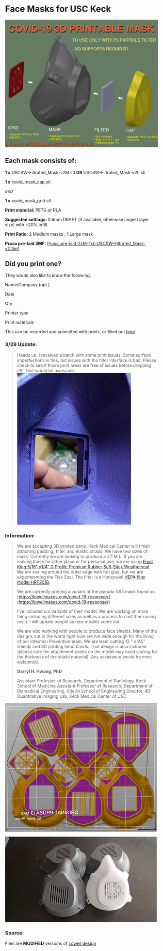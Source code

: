 # Face Masks for USC Keck
![Face mask render](https://raw.githubusercontent.com/CRASHSpace/COVID-19-3dprints/master/images/facemask_USCV2-render.png)

## Each mask consists of:
**1 x** USCSW-Filtrated_Mask-v2M.stl **OR** USCSW-Filtrated_Mask-v2L.stl

**1 x** covid_mask_cap.stl

*and*

**1 x** covid_mask_grid.stl

**Print material:** PETG or PLA

**Suggested settings:** 0.6mm DRAFT (if available, otherwise largest layer size) with ~20% infill.

**Print Ratio:** 2 Medium masks : 1 Large mask

**Prusa pre-laid 3MF:** [Prusa_pre-laid-2xM-1xL-USCSW-Filtrated_Mask-v2.3mf](https://github.com/CRASHSpace/COVID-19-3dprints/blob/master/Face%20Mask/Prusa_pre-laid-2xM-1xL-USCSW-Filtrated_Mask-v2.3mf)

## Did you print one?
They would also like to know the following:

Name/Company (opt.)

Date

Qty

Printer type

Print materials

This can be recorded and submitted with prints, or filled out [here](https://airtable.com/shrZCoERKFkLPPHIm)

### 3/29 Update:
> Heads up. I received a batch with some print issues. Some surface imperfections is fine, but issues with the filter interface is bad. Please check to see if those print areas are free of issues before dropping off. That would be awesome.
![Check Prints](https://raw.githubusercontent.com/CRASHSpace/COVID-19-3dprints/master/images/facemask-checkPrints.jpg)

### Information:
> We are accepting 3D printed parts. Keck Medical Center will finish attaching padding, filter, and elastic straps. We have two sizes of mask. Currently we are looking to produce a 2:1  M:L. If you are making these for other place or for personal use, we are using [Frost King 5/16" x1/4" D Profile Premium Rubber Self-Stick Weatherseal](https://smile.amazon.com/Frost-King-Self-Stick-Weatherseal-D-Section/dp/B000B4N3O0/ref=sr_1_1?keywords=Frost+King+5%2F16%22+x1%2F4%22+D+Profile+Premium+Rubber+Self-Stick+Weatherseal&qid=1585453260&s=home-garden&sr=1-1). We are sealing around the outer edge with hot glue, but we are experimenting the Flex Seal. The filter is a Honeywell [HEPA filter model HRF201B](https://smile.amazon.com/Flintar-Replacement-Compatible-Honeywell-HRF201B/dp/B07SQ5NHJ7/ref=sr_1_5).
> 
> We are currently printing a variant of the pseudo N95 mask found on [https://lowellmakes.com/covid-19-response/](https://lowellmakes.com/covid-19-response/)
> 
> I’ve included our variants of their model. We are working on more thing including different sizes as well as a process to cast them using resin. I will update people as new models come out.
> 
> We are also working with people to produce face shields. Many of the designs out in the world right now are not wide enough for the liking of our Infection Prevention team. We are laser cutting 13 “ x 9.5” shields and 3D printing head bands. That design is also included (please note the attachment points on the model may need scaling for the thickness of the shield material).
> Any assistance would be most welcomed.
> 
> **Darryl H. Hwang, PhD**
> 
> Assistant Professor of Research, Department of Radiology, Keck School of Medicine
> Assistant Professor of Research, Department of Biomedical Engineering, Viterbi School of Engineering
> Director, 4D Quantitative Imaging Lab, Keck Medical Center of USC


![Face mask layout](https://raw.githubusercontent.com/CRASHSpace/COVID-19-3dprints/master/images/facemask_USCV2-layout.jpg)

![Finished Face masks](https://raw.githubusercontent.com/CRASHSpace/COVID-19-3dprints/master/images/facemask_USCV2-print.jpg)


### Source:
Files are **MODIFIED** versions of [Lowell design](https://lowellmakes.com/covid-19-response/)
